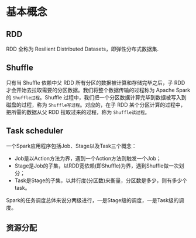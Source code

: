 # 基本概念

## RDD

RDD 全称为 Resilient Distributed Datasets，即弹性分布式数据集.


## Shuffle

只有当 Shuffle 依赖中父 RDD 所有分区的数据被计算和存储完毕之后，子 RDD 才会开始去拉取需要的分区数据。我们将整个数据传输的过程称为 Apache Spark 的 `Shuffle过程`。Shuffle 过程中，我们把一个分区数据计算完毕到数据被写入到磁盘的过程，称为 `Shuffle写过程`。对应的，在子 RDD 某个分区计算的过程中，把所需的数据从父 RDD 拉取过来的过程，称为 `Shuffle读过程`。

## Task scheduler

一个Spark应用程序包括Job、Stage以及Task三个概念：

- Job是以Action方法为界，遇到一个Action方法则触发一个Job；
- Stage是Job的子集，以RDD宽依赖(即Shuffle)为界，遇到Shuffle做一次划分；
- Task是Stage的子集，以并行度(分区数)来衡量，分区数是多少，则有多少个task。

Spark的任务调度总体来说分两级进行，一是Stage级的调度，一是Task级的调度。


## 资源分配
